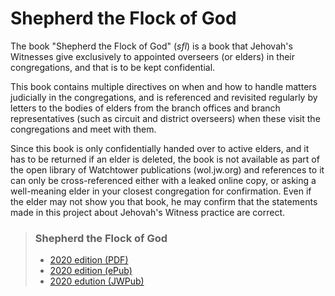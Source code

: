 # Shepherd the Flock of God

The book "Shepherd the Flock of God" (_sfl_) is a book that
Jehovah's Witnesses give exclusively to appointed overseers
(or elders) in their congregations, and that is to be kept
confidential.

This book contains multiple directives on when and how to
handle matters judicially in the congregations, and is
referenced and revisited regularly by letters to the
bodies of elders from the branch offices and branch
representatives (such as circuit and district overseers)
when these visit the congregations and meet with them.

Since this book is only confidentially handed over to
active elders, and it has to be returned if an elder is
deleted, the book is not available as part of the open
library of Watchtower publications (wol.jw.org) and
references to it can only be cross-referenced either with a leaked online copy, or asking a well-meaning elder in
your closest congregation for confirmation. Even if the
elder may not show you that book, he may confirm that the
statements made in this project about Jehovah's Witness
practice are correct.

> ### Shepherd the Flock of God
>
> - [2020 edition (PDF)](https://jw2go.org/php/pub/sfl.php?pub=sfl_E_202004.pdf)
> - [2020 edition (ePub)](https://jw2go.org/php/pub/sfl.php?pub=sfl_E_202004.epub)
> - [2020 edution (JWPub)](https://jw2go.org/php/pub/sfl.php?pub=sfl_E_202004.jwpub)
